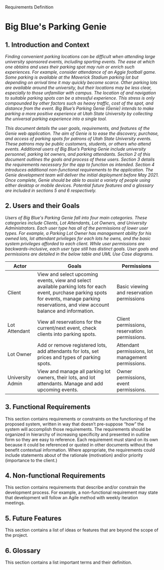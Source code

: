 Requirements Definition

# Big Blue's Parking Genie

## 1. Introduction and Context

*Finding convenient parking locations can be difficult when attending large university sponsored events, including sporting events. The ease at which one obtains and uses their parking spot may ruin or enrich such experiences. For example, consider attendance of an Aggie football game. Some parking is available at the Maverick Stadium parking lot but depending on arrival time it may quickly become scarce. Other parking lots are available around the university, but their locations may be less clear, especially to those unfamiliar with campus. The location of and navigation to suitable parking spots can be a stressful experience. This stress is only compounded by other factors such as heavy traffic, cost of the spot, and distance from the event. Big Blue’s Parking Genie (Genie) intends to make parking a more positive experience at Utah State University by collecting the universal parking experience into a single tool.*

*This document details the user goals, requirements, and features of the Genie web application. The aim of Genie is to ease the discovery, purchase, and access of parking spots for patrons of Utah State University events. These patrons may be public customers, students, or others who attend events. Additional users of Big Blue’s Parking Genie include university personnel, parking lot owners, and parking attendants. Section 2 of this document outlines the goals and process of these users. Section 3 details the requirements necessary for the app to function as intended. Section 4 introduces additional non-functional requirements to the application. The Genie development team will deliver the initial deployment before May 2021. Once complete, Genie should be able to assist a variety of people using either desktop or mobile devices. Potential future features and a glossary are included in sections 5 and 6 respectively.*

## 2.	Users and their Goals

*Users of Big Blue's Parking Genie fall into four main categories. These categories include Clients, Lot Attendants, Lot Owners, and University Administrators. Each user type has all of the permissions of lower user types. For example, a Parking Lot Owner has management ability for his owned lots, lot attendant privileges for each lots he owns, and the basic system privileges afforded to each client. While user permissions are backwards-inclusive, each user type still has distinct goals. User goals and permissions are detailed in the below table and UML Use Case diagrams.*

| **Actor** | **Goals**| **Permissions** |
|------------------|-----------------------------------------------------------------------------------------------------------------------------------------------------------------------------------------|----------------------------------------------------|
| Client           | View and select upcoming events, view and select available parking lots for each event, purchase parking spots for events, manage parking reservations, and view account balance and information. | Basic viewing and reservation permissions          |
| Lot Attendant    | View all reservations for the current/next event, check clients into parking spots.                                                                                                               | Client permissions, reservation permissions.       |
| Lot Owner        | Add or remove registered lots, add attendants for lots, set prices and types of parking spots.                                                                                                    | Attendant permissions, lot management permissions. |
| University Admin | View and manage all parking lot owners, their lots, and lot attendants. Manage and add upcoming events.                                                                                           | Owner permissions, event permissions.              |

## 3.	Functional Requirements

This section contains requirements or constraints on the functioning of the proposed system, written in way that doesn’t pre-suppose “how” the system will accomplish those requirements.  The requirements should be organized in hierarchy of increasing specificity and presented in outline form so they are easy to reference.  Each requirement must stand on its own because it could be referenced or quoted in other documents without the benefit contextual information.  Where appropriate, the requirements could include statements about of the rationale (motivation) and/or priority (importance to the client.)

## 4.	Non-functional Requirements

This section contains requirements that describe and/or constrain the development process.  For example, a non-functional requirement may state that development will follow an Agile method with weekly iteration meetings.

## 5.	Future Features

This section contains a list of ideas or features that are beyond the scope of the project.

## 6.	Glossary

This section contains a list important terms and their definition.

